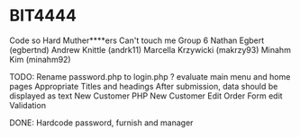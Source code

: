BIT4444
=======

Code so Hard Muther****ers Can't touch me
Group 6
Nathan Egbert (egbertnd)
Andrew Knittle (andrk11)
Marcella Krzywicki (makrzy93)
Minahm Kim (minahm92)


TODO:
Rename password.php to login.php ?
evaluate main menu and home pages
Appropriate Titles and headings
After submission, data should be displayed as text
New Customer PHP
New Customer Edit
Order Form edit
Validation

DONE:
Hardcode password, furnish and manager

